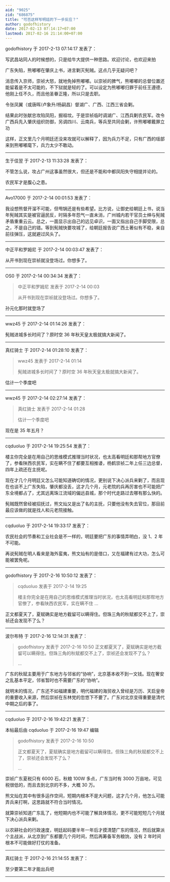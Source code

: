 ```yaml
---
aid: "9025"
zid: "686875"
title: "可否这样写明廷的下一步反应？"
author: godofhistory
date: 2017-02-13 07:14:17+07:00
lastmod: 2017-02-16 21:14:00+07:00
---
```


godofhistory 于 2017-2-13 07:14:17 发表了：

写武昌站同人的时候想的，只是给牛大提供一种思路。欢迎讨论，也欢迎来拍

广东失陷，熊嘟嘟在肇庆上书，进言剿灭髡贼。这点几乎无疑问吧？

消息传入京师，崇祯大怒，就地免掉熊嘟嘟。以崇祯的脾气，熊嘟嘟的总督位置还能留着是不太可能的，不下狱就是轻的了。可以设定为熊嘟嘟归罪于前任王遵德，他刚上任不久，而且他圣眷正隆，所以只是去职。

令张凤翼（或唐晖/卢象升/杨嗣昌）督湖广、广西、江西三省会剿。

结果此时张献忠攻陷凤阳，掘祖坟。于是崇祯临时调湖广、江西兵剿农民军。改令广西兵先入肇庆组织防御，另调四川、云南兵，等兵至共同会剿，许熊嘟嘟戴罪立功

这样，正文里几个月明廷还没来攻就可以解释了，因为兵力不足，只有广西的瑶部来到熊嘟嘟麾下，兵力太少不敢动。

---

生于佳翌 于 2017-2-13 11:33:28 发表了：

不管怎么说，攻占广州这事虽然很大，但还是不能和中都凤阳失守相提并论的。

农民军才是腹心之患。

---

Avo17000 于 2017-2-14 00:01:53 发表了：

我设想熊督开溜不可能，但甩锅还是有些希望。比方说，让御史给朝廷上书，说当年髡贼其实是被官逼民反，时隔多年怨气一直未消，广州城内若干官员士绅与髡贼矛盾重重云云。总之，一面显示出自己的远见卓识，一面又指出自己手脚受限，总之，不是自己的错。等到髡贼快要攻城了，给朝廷报告说广西土著似有不稳，亲自前往弹压，这就避过风头了。

---

中正平和罗姆尼 于 2017-2-14 00:03:47 发表了：

从开书到现在崇祯就没登场过。你想多了。

---

OS0 于 2017-2-14 00:34:34 发表了：

> 中正平和罗姆尼 发表于 2017-2-14 00:03
>
> 从开书到现在崇祯就没登场过。你想多了。

孙元化那时就登场了

---

wwz45 于 2017-2-14 01:14:26 发表了：

髡贼进城多长时间了？原时空 36 年秋天皇太极就搞大新闻了。

---

真红骑士 于 2017-2-14 01:28:10 发表了：

> wwz45 发表于 2017-2-14 01:14
>
> 髡贼进城多长时间了？原时空 36 年秋天皇太极就搞大新闻了。

估计一个季度吧

---

wwz45 于 2017-2-14 02:27:14 发表了：

> 真红骑士 发表于 2017-2-14 01:28
>
> 估计一个季度吧

现在是 35 年五月？

---

cqduoluo 于 2017-2-14 19:25:54 发表了：

楼主你完全是在用自己的思维模式推理当时状况，也太高看明廷和那帮地方官僚了，参看陕西农民军，实在瞒不住了都要互相推诿，杨鹤崇祯二年上任三边总督，四年上疏还在主抚呢。

现在才几个月明廷又怎么可能知道确切的情况，更别说下决心派兵来剿了，而且现在也谈不上广东失陷，肇庆都没丢，这才几个月，元老院的兵再厉害也不可能把广东全境都占了，尤其远离珠江流域的偏远县城，那个时代走路过去哪有那么快的。

髡贼既然曾经被招抚过，熊文灿又是出了名的主抚，只要他没有失去官位，那目前最应该做的就是找人和元老院接触。

---

cqduoluo 于 2017-2-14 19:33:17 发表了：

农民社会的节奏和工业社会是不一样的，明廷要把广东的事情弄明白，没 1、2 年不可能。

再说髡贼在明人看来是海外蛮夷，熊文灿有的是借口，又在福建有过大功，怎么可能被罢免呢。

---

godofhistory 于 2017-2-16 10:50:12 发表了：

> cqduoluo 发表于 2017-2-14 19:25
>
> 楼主你完全是在用自己的思维模式推理当时状况，也太高看明廷和那帮地方官僚了，参看陕西农民军，实在瞒不住 ...

正文都夏天了，夏赋确实是地方截留可以瞒得住。但珠三角的秋赋都交不上了，崇祯还会发现不了么？

---

波尔布特 于 2017-2-16 12:14:31 发表了：

> godofhistory 发表于 2017-2-16 10:50 正文都夏天了，夏赋确实是地方截留可以瞒得住。但珠三角的秋赋都交不上了，崇祯还会发现不了么？
>
> ...

广东的秋赋主要用于广东地方与邻省的“协响”，北京基本收不到一文钱。现在奢安之乱基本平定，邻省暂时也不需要广东的“协响”。

就明末的情况，广东还不如福建重要，明代福建的海贸收入曾经是万历、天启皇帝的重要收入来源，然后崇祯在东林党的忽悠下不要了。广东对北京变得重要是清代中期之后的事了。

---

cqduoluo 于 2017-2-16 19:42:21 发表了：

本帖最后由 cqduoluo 于 2017-2-16 19:47 编辑

> godofhistory 发表于 2017-2-16 10:50
>
> 正文都夏天了，夏赋确实是地方截留可以瞒得住。但珠三角的秋赋都交不上了，崇祯还会发现不了么？
>
> ...

崇祯广东夏税只有 6000 石，秋粮 100W 多点，广东当时有 3000 万亩地，可见税很低的，而且去到北京的不多，大概 30 万。

熊文灿在其中有很多运作空间，短期内根本不是大问题，这才几个月，他怎么可能弄兵来打啊，这思路就不符合当时情况。

就算崇祯知道广东乱了，他短期内也不可能了解具体情况，更不可能短短几个月就下决心派兵来剿。

以农耕社会的行政速度，明廷起码要半年一年后才摸清楚广东的情况，然后就算派个主战派，从北京到广东都要几个月时间，然后再筹备军务粮饷，没有 2 年时间根本不可能做好打仗的准备。

---

真红骑士 于 2017-2-16 21:14:55 发表了：

至少要第二年才能出兵吧

---
